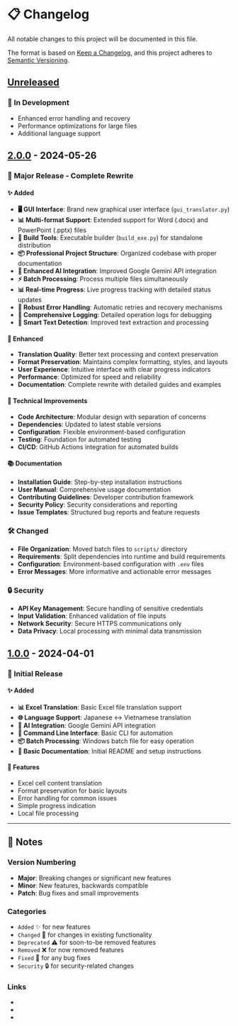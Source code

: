 # 📋 Changelog

All notable changes to this project will be documented in this file.

The format is based on [Keep a Changelog](https://keepachangelog.com/en/1.0.0/),
and this project adheres to [Semantic Versioning](https://semver.org/spec/v2.0.0.html).

## [Unreleased]

### 🔄 In Development
- Enhanced error handling and recovery
- Performance optimizations for large files
- Additional language support

## [2.0.0] - 2024-05-26

### 🚀 Major Release - Complete Rewrite

#### ✨ Added
- **🖥️ GUI Interface**: Brand new graphical user interface (`gui_translator.py`)
- **📊 Multi-format Support**: Extended support for Word (.docx) and PowerPoint (.pptx) files
- **🔨 Build Tools**: Executable builder (`build_exe.py`) for standalone distribution
- **📦 Professional Project Structure**: Organized codebase with proper documentation
- **🤖 Enhanced AI Integration**: Improved Google Gemini API integration
- **⚡ Batch Processing**: Process multiple files simultaneously
- **📊 Real-time Progress**: Live progress tracking with detailed status updates
- **🔄 Robust Error Handling**: Automatic retries and recovery mechanisms
- **📝 Comprehensive Logging**: Detailed operation logs for debugging
- **🎯 Smart Text Detection**: Improved text extraction and processing

#### 🎨 Enhanced
- **Translation Quality**: Better text processing and context preservation
- **Format Preservation**: Maintains complex formatting, styles, and layouts
- **User Experience**: Intuitive interface with clear progress indicators
- **Performance**: Optimized for speed and reliability
- **Documentation**: Complete rewrite with detailed guides and examples

#### 🔧 Technical Improvements
- **Code Architecture**: Modular design with separation of concerns
- **Dependencies**: Updated to latest stable versions
- **Configuration**: Flexible environment-based configuration
- **Testing**: Foundation for automated testing
- **CI/CD**: GitHub Actions integration for automated builds

#### 📚 Documentation
- **Installation Guide**: Step-by-step installation instructions
- **User Manual**: Comprehensive usage documentation
- **Contributing Guidelines**: Developer contribution framework
- **Security Policy**: Security considerations and reporting
- **Issue Templates**: Structured bug reports and feature requests

### 🛠️ Changed
- **File Organization**: Moved batch files to `scripts/` directory
- **Requirements**: Split dependencies into runtime and build requirements
- **Configuration**: Environment-based configuration with `.env` files
- **Error Messages**: More informative and actionable error messages

### 🔒 Security
- **API Key Management**: Secure handling of sensitive credentials
- **Input Validation**: Enhanced validation of file inputs
- **Network Security**: Secure HTTPS communications only
- **Data Privacy**: Local processing with minimal data transmission

## [1.0.0] - 2024-04-01

### 🎉 Initial Release

#### ✨ Added
- **📊 Excel Translation**: Basic Excel file translation support
- **🌐 Language Support**: Japanese ↔ Vietnamese translation
- **🤖 AI Integration**: Google Gemini API integration
- **📝 Command Line Interface**: Basic CLI for automation
- **📦 Batch Processing**: Windows batch file for easy operation
- **📄 Basic Documentation**: Initial README and setup instructions

#### 🔧 Features
- Excel cell content translation
- Format preservation for basic layouts
- Error handling for common issues
- Simple progress indication
- Local file processing

---

## 📝 Notes

### Version Numbering
- **Major**: Breaking changes or significant new features
- **Minor**: New features, backwards compatible
- **Patch**: Bug fixes and small improvements

### Categories
- `Added` ✨ for new features
- `Changed` 🔄 for changes in existing functionality
- `Deprecated` ⚠️ for soon-to-be removed features
- `Removed` ❌ for now removed features
- `Fixed` 🐛 for any bug fixes
- `Security` 🔒 for security-related changes

### Links
- [Unreleased]: https://github.com/rclifen122/Office-Document-Translator/compare/v2.0.0...HEAD
- [2.0.0]: https://github.com/rclifen122/Office-Document-Translator/compare/v1.0.0...v2.0.0
- [1.0.0]: https://github.com/rclifen122/Office-Document-Translator/releases/tag/v1.0.0 